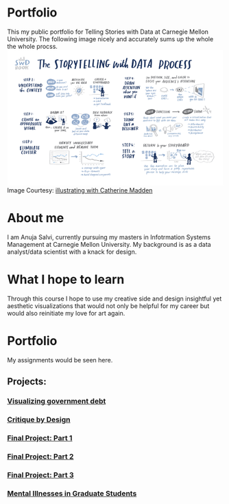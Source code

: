 # Portfolio
This my public portfolio for Telling Stories with Data at Carnegie Mellon University. The following image nicely and accurately sums up the whole the whole procss.
<img src="main_page.png" style="text-align: center;"><br>
  Image Courtesy: <a href="https://www.storytellingwithdata.com/blog/2020/8/23/illustrating-with-catherine-madden" target="_blank">illustrating with Catherine Madden</a>

# About me
I am Anuja Salvi, currently pursuing my masters in Infotrmation Systems Management at Carnegie Mellon University. My background is as a data analyst/data scientist with a knack for design. 

# What I hope to learn
Through this course I hope to use my creative side and design insightful yet aesthetic visualizations that would not only be helpful for my career but would also reinitiate my love for art again.

# Portfolio
My assignments would be seen here.
##  Projects:
<h3><a href="https://anujasalvi.github.io/portfolio/dataviz2" target="_blank">Visualizing government debt</a></h3>
<h3><a href="https://anujasalvi.github.io/portfolio/assng3-4.html" target="_blank">Critique by Design</a></h3>
<h3><a href="https://anujasalvi.github.io/portfolio/final_proj_p1" target="_blank">Final Project: Part 1</a></h3>
<h3><a href="https://anujasalvi.github.io/portfolio/final_proj_p2" target="_blank">Final Project: Part 2</a></h3>
<h3><a href="https://anujasalvi.github.io/portfolio/final_proj_p3" target="_blank">Final Project: Part 3</a></h3>
<h3><a href="https://carnegiemellon.shorthandstories.com/mental-illnesses-in-graduate-students/index.html" target="_blank">Mental Illnesses in Graduate Students</a></h3>
